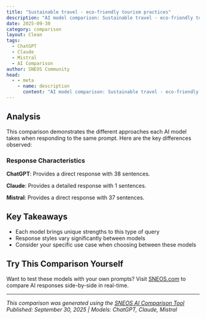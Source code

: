 ```yaml
---
title: "Sustainable travel - eco-friendly tourism practices"
description: "AI model comparison: Sustainable travel - eco-friendly tourism practices..."
date: 2025-09-30
category: comparison
layout: Clean
tags:
  - ChatGPT
  - Claude
  - Mistral
  - AI Comparison
author: SNEOS Community
head:
  - - meta
    - name: description
      content: "AI model comparison: Sustainable travel - eco-friendly tourism practices..."
---
```


<ChatComparison
  title="Sustainable travel - eco-friendly tourism practices"
  prompt="Sustainable travel - eco-friendly tourism practices"
  :responses='{
    "ChatGPT": "Certainly! Here\u2019s an overview of sustainable travel and eco-friendly tourism practices:\n\n### Sustainable Travel and Eco-Friendly Tourism Practices\n\n**Sustainable travel** refers to traveling in a way that minimizes environmental impact, respects local cultures, and supports the well-being of local communities. It encourages responsible behavior from travelers, tourism businesses, and destinations alike.\n\n---\n\n### Key Principles of Sustainable Travel\n\n1. **Minimize Environmental Impact**\n   - Reduce carbon footprint by choosing eco-friendly transportation (e.g., trains, buses, biking, or walking).\n   - Opt for direct flights and avoid unnecessary air travel.\n   - Support accommodations that use renewable energy and practice water and waste conservation.\n\n2. **Support Local Communities**\n   - Choose locally-owned businesses, including hotels, restaurants, and tour operators.\n   - Buy local products and crafts to support artisans and entrepreneurs.\n   - Respect local customs, traditions, and livelihoods.\n\n3. **Conserve Natural Resources**\n   - Use water and energy resources thoughtfully.\n   - Avoid single-use plastics; carry reusable water bottles and bags.\n   - Take part in or support conservation efforts like reforestation or wildlife protection programs.\n\n4. **Respect Wildlife and Natural Habitats**\n   - Observe animals in their natural habitats without disturbing them.\n   - Avoid activities that exploit or harm animals (e.g., rides on elephants, dolphin shows).\n   - Follow guidelines and rules in nature reserves and parks.\n\n5. **Educate and Raise Awareness**\n   - Learn about the culture, history, and environment of your destination.\n   - Share sustainable travel practices with others.\n   - Engage in responsible photography and storytelling that honors the local culture.\n\n---\n\n### Practical Eco-Friendly Tourism Tips\n\n- **Choose Eco-Friendly Accommodation:** Look for certifications such as LEED, Green Key, or EarthCheck.\n- **Travel Light:** Pack efficiently to reduce fuel consumption for transportation.\n- **Use Public Transport \u0026 Non-Motorized Travel:** Reduce emissions by biking, walking, or using buses and trains.\n- **Participate in Voluntourism Carefully:** Choose ethical volunteer opportunities that genuinely benefit communities.\n- **Minimize Waste:** Avoid disposable items and recycle waste properly.\n- **Offset Carbon Emissions:** Contribute to carbon offset programs to balance out your travel emissions.\n\n---\n\n### Benefits of Sustainable Travel\n\n- Preserves cultural heritage and natural landscapes for future generations.\n- Strengthens local economies and improves livelihoods.\n- Enhances the overall travel experience through authentic and meaningful interactions.\n- Helps combat climate change and environmental degradation.\n\n---\n\nIf you want, I can also help you with eco-friendly travel destination suggestions or detailed plans to incorporate sustainable practices on your next trip!",
    "Claude": "# Sustainable Travel: A Guide to Eco-Friendly Tourism\n\n## **Core Principles of Sustainable Travel**\n\n### Minimize Environmental Impact\n- **Carbon footprint reduction**\n  - Choose direct flights when possible\n  - Consider overland travel for shorter distances\n  - Use public transportation at destinations\n  - Walk or bike for local exploration\n\n- **Accommodation choices**\n  - Stay at eco-certified hotels/lodges\n  - Choose locally-owned properties\n  - Look for green certifications (LEED, Green Key, etc.)\n  - Opt for accommodations with renewable energy\n\n## **Transportation Strategies**\n\n### Air Travel\n- **Offset carbon emissions** through verified programs\n- **Pack light** to reduce fuel consumption\n- **Choose fuel-efficient airlines**\n- **Consider \u0022flight shaming\u0022 alternatives** for shorter trips\n\n### Ground Transportation\n- **Use public transit** (buses, trains, metro)\n- **Rent hybrid or electric vehicles**\n- **Share rides** with other travelers\n- **Walk or cycle** whenever feasible\n\n## **Responsible Accommodation**\n\n### What to Look For\n- **Water conservation programs**\n- **Renewable energy usage**\n- **Waste reduction initiatives**\n- **Local sourcing of food and materials**\n- **Community employment practices**\n\n### During Your Stay\n- **Reuse towels and linens**\n- **Turn off lights and AC when out**\n- **Use water sparingly**\n- **Decline daily housekeeping if unnecessary**\n\n## **Supporting Local Communities**\n\n### Economic Impact\n- **Buy from local artisans and markets**\n- **Eat at locally-owned restaurants**\n- **Use local tour guides and services**\n- **Choose community-based tourism options**\n\n### Cultural Respect\n- **Learn basic local phrases**\n- **Respect customs and traditions**\n- **Dress appropriately for local culture**\n- **Ask permission before photographing people**\n\n## **Wildlife and Nature Conservation**\n\n### Ethical Wildlife Tourism\n- **Avoid attractions with captive animals**\n- **Choose sanctuaries over entertainment venues**\n- **Maintain safe distances from wildlife**\n- **Never feed wild animals**\n\n### Nature Protection\n- **Stay on designated trails**\n- **Don\u0027t remove plants, rocks, or artifacts**\n- **Use reef-safe sunscreen**\n- **Practice Leave No Trace principles**\n\n## **Waste Reduction and Resource Conservation**\n\n### Packing Strategies\n- **Bring reusable water bottle**\n- **Pack reusable shopping bags**\n- **Use solid toiletries to reduce plastic**\n- **Bring rechargeable batteries**\n\n### During Travel\n- **Refuse single-use plastics**\n- **Properly dispose of waste**\n- **Recycle when facilities are available**\n- **Choose digital tickets and maps**\n\n## **Choosing Destinations and Activities**\n\n### Destination Selection\n- **Visit less crowded alternatives** (overtourism awareness)\n- **Consider shoulder seasons**\n- **Research local environmental challenges**\n- **Support destinations with conservation efforts**\n\n### Activity Choices\n- **Hiking and nature walks**\n- **Snorkeling/diving in protected areas**\n- **Cultural workshops and classes**\n- **Volunteer tourism (voluntourism) opportunities**\n\n## **Planning and Research**\n\n### Pre-Trip Preparation\n- **Research local environmental issues**\n- **Learn about cultural norms and expectations**\n- **Find certified sustainable tour operators**\n- **Download offline maps to reduce data usage**\n\n### Certifications to Look For\n- **Rainforest Alliance**\n- **Fair Trade Tourism**\n- **Green Globe**\n- **Travelife**\n- **EarthCheck**\n\n## **Technology and Sustainable Travel**\n\n### Helpful Apps\n- **HappyCow** (for vegetarian/vegan dining)\n- **TripIt** (to organize paperless travel documents)\n- **Ecosia** (search engine that plants trees)\n- **iOverlander** (for sustainable camping spots)\n\n## **Post-Travel Actions**\n\n### Continuing Impact\n- **Share experiences to inspire others**\n- **Support organizations you encountered**\n- **Offset remaining carbon footprint**\n- **Maintain connections with local contacts**\n\n## **Budget-Friendly Sustainable Options**\n\n- **House-sitting and home exchanges**\n- **Hostels with green certifications**\n- **Camping and glamping**\n- **Work exchanges (WWOOF, Workaway)**\n- **Slow travel (longer stays",
    "Mistral": "Sustainable travel and eco-friendly tourism practices are essential for minimizing the environmental impact of tourism while supporting local communities and economies. Here are some key practices and tips for sustainable travel:\n\n### 1. **Choose Eco-Friendly Accommodations**\n- **Eco-Hotels and Resorts:** Look for accommodations that have eco-friendly certifications or practices, such as using renewable energy, conserving water, and reducing waste.\n- **Local Guesthouses:** Staying in locally-owned guesthouses can support the local economy and often have a smaller environmental footprint.\n\n### 2. **Sustainable Transportation**\n- **Public Transport:** Use public transportation like buses, trains, and trams instead of private cars.\n- **Biking and Walking:** Explore destinations on foot or by bicycle to reduce carbon emissions.\n- **Electric Vehicles:** If renting a car, opt for electric or hybrid vehicles.\n\n### 3. **Support Local Economies**\n- **Local Businesses:** Shop at local markets and stores to support the local economy.\n- **Local Guides:** Hire local guides and participate in community-based tourism activities.\n\n### 4. **Reduce Waste**\n- **Reusable Items:** Bring reusable water bottles, bags, and containers to reduce plastic waste.\n- **Avoid Single-Use Plastics:** Say no to single-use plastics like straws, cutlery, and bags.\n- **Recycle:** Follow local recycling guidelines and dispose of waste responsibly.\n\n### 5. **Conserve Water and Energy**\n- **Water Conservation:** Take shorter showers, turn off taps when brushing teeth, and reuse towels.\n- **Energy Efficiency:** Turn off lights and electronics when not in use, and use energy-efficient appliances.\n\n### 6. **Respect Wildlife and Nature**\n- **Wildlife Conservation:** Avoid activities that exploit or harm wildlife, such as elephant rides or swimming with captive dolphins.\n- **Leave No Trace:** Follow the principles of Leave No Trace, which include packing out all trash, staying on designated trails, and respecting wildlife habitats.\n\n### 7. **Cultural Sensitivity**\n- **Respect Local Customs:** Learn about and respect local customs, traditions, and cultural norms.\n- **Dress Appropriately:** Dress modestly and appropriately for the local culture.\n\n### 8. **Eco-Friendly Activities**\n- **Nature Walks:** Participate in guided nature walks and hikes that promote conservation.\n- **Wildlife Watching:** Engage in responsible wildlife watching, such as birdwatching or whale watching, with certified operators.\n\n### 9. **Carbon Offsetting**\n- **Offset Emissions:** Consider offsetting your carbon emissions by supporting reforestation projects or other environmental initiatives.\n\n### 10. **Educate Yourself and Others**\n- **Learn About Sustainability:** Educate yourself about sustainable travel practices and share this knowledge with others.\n- **Support Sustainable Tourism:** Choose tour operators and travel agencies that prioritize sustainability and eco-friendly practices.\n\n### 11. **Pack Light**\n- **Minimalist Packing:** Pack only what you need to reduce the weight of your luggage, which can lower fuel consumption during travel.\n\n### 12. **Support Conservation Efforts**\n- **Donate to Conservation:** Contribute to local conservation projects or organizations that work to protect the environment.\n\nBy adopting these practices, travelers can help preserve natural environments, support local communities, and ensure that tourism remains a positive force for both people and the planet."
  }'
  published-date="22:46"
/>

## Analysis

This comparison demonstrates the different approaches each AI model takes when responding to the same prompt. Here are the key differences observed:

### Response Characteristics

**ChatGPT**: Provides a direct response with 38 sentences. 

**Claude**: Provides a detailed response with 1 sentences. 

**Mistral**: Provides a direct response with 37 sentences. 

## Key Takeaways

- Each model brings unique strengths to this type of query
- Response styles vary significantly between models
- Consider your specific use case when choosing between these models

## Try This Comparison Yourself

Want to test these models with your own prompts? Visit [SNEOS.com](https://sneos.com) to compare AI responses side-by-side in real-time.

---

*This comparison was generated using the [SNEOS AI Comparison Tool](https://sneos.com)*
*Published: September 30, 2025 | Models: ChatGPT, Claude, Mistral*
